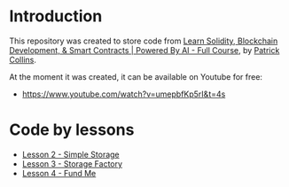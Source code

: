 # Introduction

This repository was created to store code from [Learn Solidity, Blockchain Development, & Smart Contracts | Powered By AI - Full Course](https://github.com/Cyfrin/foundry-full-course-f23), by [Patrick Collins](https://github.com/PatrickAlphaC).

At the moment it was created, it can be available on Youtube for free:
- https://www.youtube.com/watch?v=umepbfKp5rI&t=4s

# Code by lessons

- [Lesson 2 - Simple Storage](./lesson-2/README.md)
- [Lesson 3 - Storage Factory](./lesson-3/README.md)
- [Lesson 4 - Fund Me](./lesson-4/README.md)
